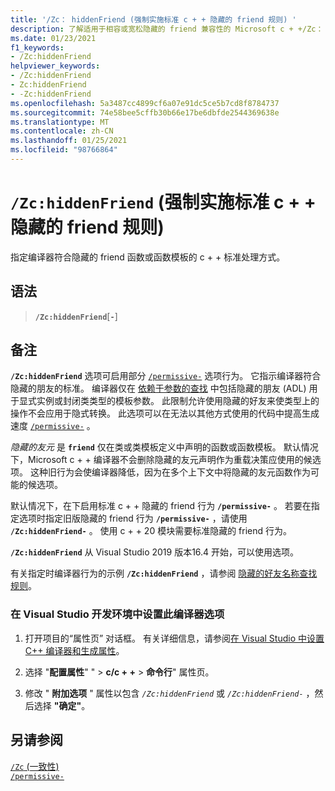 ```yaml
---
title: '/Zc： hiddenFriend (强制实施标准 c + + 隐藏的 friend 规则) '
description: 了解适用于相容或宽松隐藏的 friend 兼容性的 Microsoft c + +/Zc： hiddenFriend 编译器选项。
ms.date: 01/23/2021
f1_keywords:
- /Zc:hiddenFriend
helpviewer_keywords:
- /Zc:hiddenFriend
- Zc:hiddenFriend
- -Zc:hiddenFriend
ms.openlocfilehash: 5a3487cc4899cf6a07e91dc5ce5b7cd8f8784737
ms.sourcegitcommit: 74e58bee5cffb30b66e17be6dbfde2544369638e
ms.translationtype: MT
ms.contentlocale: zh-CN
ms.lasthandoff: 01/25/2021
ms.locfileid: "98766864"
---
```

# <a name="zchiddenfriend-enforce-standard-c-hidden-friend-rules"></a>`/Zc:hiddenFriend` (强制实施标准 c + + 隐藏的 friend 规则) 

指定编译器符合隐藏的 friend 函数或函数模板的 c + + 标准处理方式。

## <a name="syntax"></a>语法

> **`/Zc:hiddenFriend`**\[**`-`**]

## <a name="remarks"></a>备注

**`/Zc:hiddenFriend`** 选项可启用部分 [`/permissive-`](permissive-standards-conformance.md) 选项行为。 它指示编译器符合隐藏的朋友的标准。 编译器仅在 [依赖于参数的查找](../../cpp/argument-dependent-name-koenig-lookup-on-functions.md) 中包括隐藏的朋友 (ADL) 用于显式实例或封闭类类型的模板参数。 此限制允许使用隐藏的好友来使类型上的操作不会应用于隐式转换。 此选项可以在无法以其他方式使用的代码中提高生成速度 [`/permissive-`](permissive-standards-conformance.md) 。

*隐藏的友元* 是 **`friend`** 仅在类或类模板定义中声明的函数或函数模板。 默认情况下，Microsoft c + + 编译器不会删除隐藏的友元声明作为重载决策应使用的候选项。 这种旧行为会使编译器降低，因为在多个上下文中将隐藏的友元函数作为可能的候选项。

默认情况下，在下启用标准 c + + 隐藏的 friend 行为 **`/permissive-`** 。 若要在指定选项时指定旧版隐藏的 friend 行为 **`/permissive-`** ，请使用 **`/Zc:hiddenFriend-`** 。 使用 c + + 20 模块需要标准隐藏的 friend 行为。

**`/Zc:hiddenFriend`** 从 Visual Studio 2019 版本16.4 开始，可以使用选项。

有关指定时编译器行为的示例 **`/Zc:hiddenFriend`** ，请参阅 [隐藏的好友名称查找规则](./permissive-standards-conformance.md#hidden-friend-name-lookup-rules)。

### <a name="to-set-this-compiler-option-in-the-visual-studio-development-environment"></a>在 Visual Studio 开发环境中设置此编译器选项

1. 打开项目的“属性页”  对话框。 有关详细信息，请参阅[在 Visual Studio 中设置 C++ 编译器和生成属性](../working-with-project-properties.md)。

1. 选择 "**配置属性**" "  >  **c/c + +**  >  **命令行**" 属性页。

1. 修改 " **附加选项** " 属性以包含 *`/Zc:hiddenFriend`* 或 *`/Zc:hiddenFriend-`* ，然后选择 **"确定"**。

## <a name="see-also"></a>另请参阅

[`/Zc` (一致性) ](zc-conformance.md)\
[`/permissive-`](permissive-standards-conformance.md)
